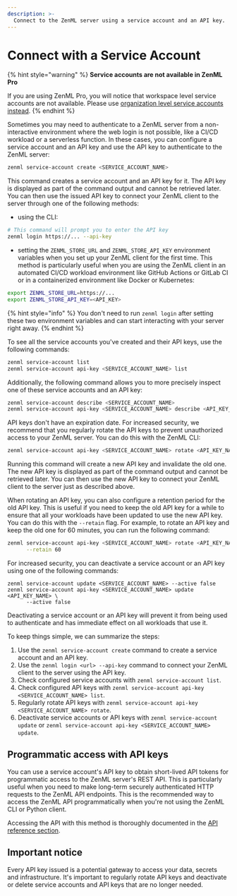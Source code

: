 ```yaml
---
description: >-
  Connect to the ZenML server using a service account and an API key.
---
```


# Connect with a Service Account

{% hint style="warning" %}
**Service accounts are not available in ZenML Pro**

If you are using ZenML Pro, you will notice that workspace level service accounts are not available. Please use [organization level service accounts instead](../../../getting-started/zenml-pro/service-accounts.md).
{% endhint %}

Sometimes you may need to authenticate to a ZenML server from a non-interactive environment where the web login is not possible, like a CI/CD workload or a serverless function. In these cases, you can configure a service account and an API key and use the API key to authenticate to the ZenML server:

```bash
zenml service-account create <SERVICE_ACCOUNT_NAME>
```

This command creates a service account and an API key for it. The API key is displayed as part of the command output and cannot be retrieved later. You can then use the issued API key to connect your ZenML client to the server through one of the following methods:

* using the CLI:

```bash
# This command will prompt you to enter the API key
zenml login https://... --api-key
```

* setting the `ZENML_STORE_URL` and `ZENML_STORE_API_KEY` environment variables when you set up your ZenML client for the first time. This method is particularly useful when you are using the ZenML client in an automated CI/CD workload environment like GitHub Actions or GitLab CI or in a containerized environment like Docker or Kubernetes:

```bash
export ZENML_STORE_URL=https://...
export ZENML_STORE_API_KEY=<API_KEY>
```

{% hint style="info" %}
You don't need to run `zenml login` after setting these two environment
variables and can start interacting with your server right away.
{% endhint %}

To see all the service accounts you've created and their API keys, use the following commands:

```bash
zenml service-account list
zenml service-account api-key <SERVICE_ACCOUNT_NAME> list
```

Additionally, the following command allows you to more precisely inspect one of these service accounts and an API key:

```bash
zenml service-account describe <SERVICE_ACCOUNT_NAME>
zenml service-account api-key <SERVICE_ACCOUNT_NAME> describe <API_KEY_NAME>
```

API keys don't have an expiration date. For increased security, we recommend that you regularly rotate the API keys to prevent unauthorized access to your ZenML server. You can do this with the ZenML CLI:

```bash
zenml service-account api-key <SERVICE_ACCOUNT_NAME> rotate <API_KEY_NAME>
```

Running this command will create a new API key and invalidate the old one. The new API key is displayed as part of the command output and cannot be retrieved later. You can then use the new API key to connect your ZenML client to the server just as described above.

When rotating an API key, you can also configure a retention period for the old API key. This is useful if you need to keep the old API key for a while to ensure that all your workloads have been updated to use the new API key. You can do this with the `--retain` flag. For example, to rotate an API key and keep the old one for 60 minutes, you can run the following command:

```bash
zenml service-account api-key <SERVICE_ACCOUNT_NAME> rotate <API_KEY_NAME> \
      --retain 60
```

For increased security, you can deactivate a service account or an API key using one of the following commands:

```
zenml service-account update <SERVICE_ACCOUNT_NAME> --active false
zenml service-account api-key <SERVICE_ACCOUNT_NAME> update <API_KEY_NAME> \
      --active false
```

Deactivating a service account or an API key will prevent it from being used to authenticate and has immediate effect on all workloads that use it.

To keep things simple, we can summarize the steps:

1. Use the `zenml service-account create` command to create a service account and an API key.
2. Use the `zenml login <url> --api-key` command to connect your ZenML client to the server using the API key.
3. Check configured service accounts with `zenml service-account list`.
4. Check configured API keys with `zenml service-account api-key <SERVICE_ACCOUNT_NAME> list`.
5. Regularly rotate API keys with `zenml service-account api-key <SERVICE_ACCOUNT_NAME> rotate`.
6. Deactivate service accounts or API keys with `zenml service-account update` or `zenml service-account api-key <SERVICE_ACCOUNT_NAME> update`.

## Programmatic access with API keys

You can use a service account's API key to obtain short-lived API tokens for programmatic access to the ZenML server's REST API. This is particularly useful when you need to make long-term securely authenticated HTTP requests to the ZenML API endpoints. This is the recommended way to access the ZenML API programmatically when you're not using the ZenML CLI or Python client.

Accessing the API with this method is thoroughly documented in the [API reference section](https://docs.zenml.io/api-reference/oss-api/getting-started#using-a-service-account-and-an-api-key).

## Important notice

Every API key issued is a potential gateway to access your data, secrets and infrastructure. It's important to regularly rotate API keys and deactivate or delete service accounts and API keys that are no longer needed.
